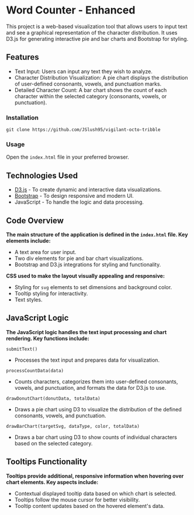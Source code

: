 # Word Counter - Enhanced
This project is a web-based visualization tool that allows users to input text and see a graphical representation of the character distribution. It uses D3.js for generating interactive pie and bar charts and Bootstrap for styling.

## Features 
- Text Input: Users can input any text they wish to analyze.
- Character Distribution Visualization: A pie chart displays the distribution of user-defined consonants, vowels, and punctuation marks.
- Detailed Character Count: A bar chart shows the count of each character within the selected category (consonants, vowels, or punctuation).

### Installation
``git clone https://github.com/JSlush95/vigilant-octo-tribble``<br>
### Usage
Open the ``index.html`` file in your preferred browser.

## Technologies Used
- [D3.js](https://d3js.org/) - To create dynamic and interactive data visualizations.
- [Bootstrap](https://getbootstrap.com/) - To design responsive and modern UI.
- JavaScript - To handle the logic and data processing.

## Code Overview
<strong>The main structure of the application is defined in the ``index.html`` file. Key elements include:</strong>
- A text area for user input.
- Two div elements for pie and bar chart visualizations.
- Bootstrap and D3.js integrations for styling and functionality.

<strong>CSS used to make the layout visually appealing and responsive:</strong>
- Styling for ``svg`` elements to set dimensions and background color.
- Tooltip styling for interactivity.
- Text styles.

## JavaScript Logic
<strong>The JavaScript logic handles the text input processing and chart rendering. Key functions include:</strong>

``submitText()``<br>
- Processes the text input and prepares data for visualization.

``processCountData(data)``
- Counts characters, categorizes them into user-defined consonants, vowels, and punctuation, and formats the data for D3.js to use.

``drawDonutChart(donutData, totalData)``<br>
- Draws a pie chart using D3 to visualize the distribution of the defined consonants, vowels, and punctuation.

``drawBarChart(targetSvg, dataType, color, totalData)``<br>
- Draws a bar chart using D3 to show counts of individual characters based on the selected category.

## Tooltips Functionality
<strong>Tooltips provide additional, responsive information when hovering over chart elements. Key aspects include:</strong>
- Contextual displayed tooltip data based on which chart is selected.
- Tooltips follow the mouse cursor for better visibility.
- Tooltip content updates based on the hovered element's data.
